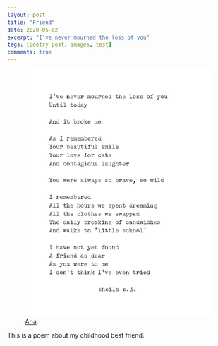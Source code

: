 ```yaml
---
layout: post
title: "Friend"
date: 2020-05-02
excerpt: "I've never mourned the loss of you"
tags: [poetry post, images, test]
comments: true
---
```


<figure>
	<a href="/assets/img/friends.jpg">
	<img src="/assets/img/friends.jpg"></a>
	<figcaption><a href="http://www.flickr.com/photos/80901381@N04/7758832526/" title="friends">Ana</a>.</figcaption>
</figure>

This is a poem about my childhood best friend.
